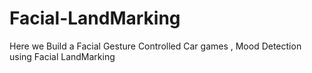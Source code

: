 # Facial-LandMarking
Here we Build a Facial Gesture Controlled Car games , Mood Detection using Facial LandMarking
